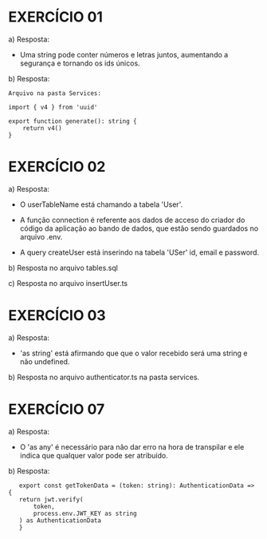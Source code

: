 # EXERCÍCIO 01

a) Resposta:
 - Uma string pode conter números e letras juntos, aumentando a segurança e tornando os ids únicos.

b) Resposta:
````
Arquivo na pasta Services:

import { v4 } from 'uuid'

export function generate(): string {
    return v4()
}
````


# EXERCÍCIO 02

a) Resposta:
 - O userTableName está chamando a tabela 'User'.

 - A função connection é referente aos dados de acceso do criador do código da aplicação ao bando de dados, que estão sendo guardados no arquivo .env.

 - A query createUser está inserindo na tabela 'USer' id, email e password.

b) Resposta no arquivo tables.sql


c) Resposta no arquivo insertUser.ts



# EXERCÍCIO 03


a) Resposta:
 - 'as string' está afirmando que que o valor recebido será uma string e não undefined.


b) Resposta no arquivo authenticator.ts na pasta services.


# EXERCÍCIO 07


a) Resposta:

 - O 'as any' é necessário para não dar erro na hora de transpilar e ele indica que qualquer valor pode ser atribuído.


 b) Resposta:
 ```
    export const getTokenData = (token: string): AuthenticationData => {
    return jwt.verify(
        token,
        process.env.JWT_KEY as string
    ) as AuthenticationData
    }
```
